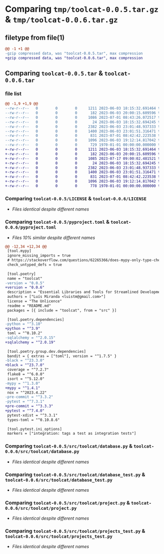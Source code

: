 # Comparing `tmp/toolcat-0.0.5.tar.gz` & `tmp/toolcat-0.0.6.tar.gz`

## filetype from file(1)

```diff
@@ -1 +1 @@
-gzip compressed data, was "toolcat-0.0.5.tar", max compression
+gzip compressed data, was "toolcat-0.0.6.tar", max compression
```

## Comparing `toolcat-0.0.5.tar` & `toolcat-0.0.6.tar`

### file list

```diff
@@ -1,9 +1,9 @@
--rw-r--r--   0        0        0     1211 2023-06-03 18:15:32.691464 toolcat-0.0.5/LICENSE
--rw-r--r--   0        0        0      182 2023-06-03 20:00:15.609596 toolcat-0.0.5/README.md
--rw-r--r--   0        0        0     1086 2023-07-01 08:43:26.072517 toolcat-0.0.5/pyproject.toml
--rw-r--r--   0        0        0       24 2023-06-03 18:15:32.694245 toolcat-0.0.5/src/toolcat/__init__.py
--rw-r--r--   0        0        0     2382 2023-06-03 23:01:48.937333 toolcat-0.0.5/src/toolcat/database.py
--rw-r--r--   0        0        0     1400 2023-06-03 23:01:51.316471 toolcat-0.0.5/src/toolcat/database_test.py
--rw-r--r--   0        0        0      831 2023-07-01 08:42:42.223538 toolcat-0.0.5/src/toolcat/project.py
--rw-r--r--   0        0        0     1096 2023-06-03 19:12:14.817042 toolcat-0.0.5/src/toolcat/projects_test.py
--rw-r--r--   0        0        0      729 1970-01-01 00:00:00.000000 toolcat-0.0.5/PKG-INFO
+-rw-r--r--   0        0        0     1211 2023-06-03 18:15:32.691464 toolcat-0.0.6/LICENSE
+-rw-r--r--   0        0        0      182 2023-06-03 20:00:15.609596 toolcat-0.0.6/README.md
+-rw-r--r--   0        0        0     1085 2023-07-17 09:00:02.481521 toolcat-0.0.6/pyproject.toml
+-rw-r--r--   0        0        0       24 2023-06-03 18:15:32.694245 toolcat-0.0.6/src/toolcat/__init__.py
+-rw-r--r--   0        0        0     2382 2023-06-03 23:01:48.937333 toolcat-0.0.6/src/toolcat/database.py
+-rw-r--r--   0        0        0     1400 2023-06-03 23:01:51.316471 toolcat-0.0.6/src/toolcat/database_test.py
+-rw-r--r--   0        0        0      831 2023-07-01 08:42:42.223538 toolcat-0.0.6/src/toolcat/project.py
+-rw-r--r--   0        0        0     1096 2023-06-03 19:12:14.817042 toolcat-0.0.6/src/toolcat/projects_test.py
+-rw-r--r--   0        0        0      778 1970-01-01 00:00:00.000000 toolcat-0.0.6/PKG-INFO
```

### Comparing `toolcat-0.0.5/LICENSE` & `toolcat-0.0.6/LICENSE`

 * *Files identical despite different names*

### Comparing `toolcat-0.0.5/pyproject.toml` & `toolcat-0.0.6/pyproject.toml`

 * *Files 10% similar despite different names*

```diff
@@ -12,34 +12,34 @@
 [tool.mypy]
 ignore_missing_imports = true
 # https://stackoverflow.com/questions/62265366/does-mypy-only-type-check-a-function-if-it-declares-a-return-type
 check_untyped_defs = true
 
 [tool.poetry]
 name = "toolcat"
-version = "0.0.5"
+version = "0.0.6"
 description = "Essential Libraries and Tools for Streamlined Development"
 authors = ["Luís Miranda <luistm@gmail.com>"]
 license = "The Unlicence"
 readme = "README.md"
 packages = [{ include = "toolcat", from = "src" }]
 
 [tool.poetry.dependencies]
-python = "^3.10"
+python = "^3.9"
 toml = "^0.10.2"
-sqlalchemy = "^2.0.15"
+sqlalchemy = "^2.0.19"
 
 [tool.poetry.group.dev.dependencies]
 bandit = { extras = ["toml"], version = "^1.7.5" }
-black = "^23.3.0"
+black = "^23.7.0"
 coverage = "^7.2.7"
 flake8 = "^6.0.0"
 isort = "^5.12.0"
-mypy = "^1.3.0"
+mypy = "^1.4.1"
 nox = "^2023.4.22"
-pre-commit = "^3.3.2"
-pytest = "^7.3.1"
+pre-commit = "^3.3.3"
+pytest = "^7.4.0"
 pytest-xdist = "^3.3.1"
 types-toml = "^0.10.8.6"
 
 [tool.pytest.ini_options]
 markers = ["integration: tags a test as integration tests"]
```

### Comparing `toolcat-0.0.5/src/toolcat/database.py` & `toolcat-0.0.6/src/toolcat/database.py`

 * *Files identical despite different names*

### Comparing `toolcat-0.0.5/src/toolcat/database_test.py` & `toolcat-0.0.6/src/toolcat/database_test.py`

 * *Files identical despite different names*

### Comparing `toolcat-0.0.5/src/toolcat/project.py` & `toolcat-0.0.6/src/toolcat/project.py`

 * *Files identical despite different names*

### Comparing `toolcat-0.0.5/src/toolcat/projects_test.py` & `toolcat-0.0.6/src/toolcat/projects_test.py`

 * *Files identical despite different names*

